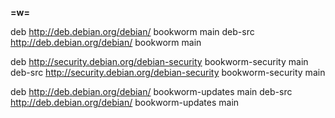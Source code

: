 **=w=**

deb http://deb.debian.org/debian/ bookworm main
deb-src http://deb.debian.org/debian/ bookworm main

deb http://security.debian.org/debian-security bookworm-security main
deb-src http://security.debian.org/debian-security bookworm-security main

deb http://deb.debian.org/debian/ bookworm-updates main
deb-src http://deb.debian.org/debian/ bookworm-updates main
